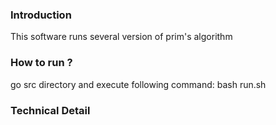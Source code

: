 
### Introduction  
This software runs several version of prim's algorithm

### How to run ?
go src directory and execute following command:
bash run.sh 

### Technical Detail
